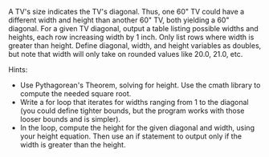 A TV's size indicates the TV's diagonal. Thus, one 60" TV could have a different width and height than another 60" TV, both yielding a 60" diagonal. For a given TV diagonal, output a table listing possible widths and heights, each row increasing width by 1 inch. Only list rows where width is greater than height. Define diagonal, width, and height variables as doubles, but note that width will only take on rounded values like 20.0, 21.0, etc.

Hints:
* Use Pythagorean's Theorem, solving for height. Use the cmath library to compute the needed square root.
* Write a for loop that iterates for widths ranging from 1 to the diagonal (you could define tighter bounds, but the program works with those looser bounds and is simpler).
* In the loop, compute the height for the given diagonal and width, using your height equation. Then use an if statement to output only if the width is greater than the height.
